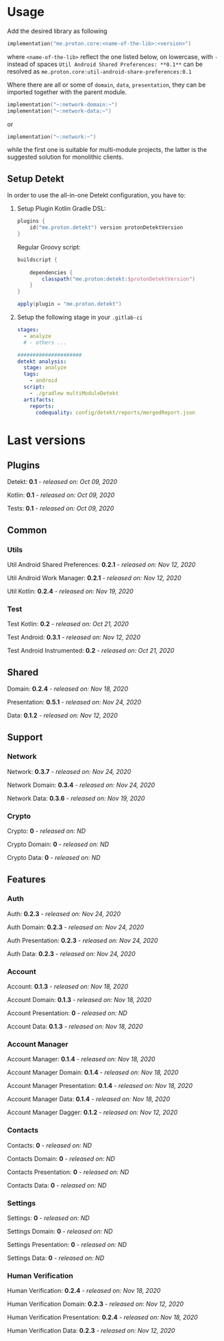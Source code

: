 # Usage
Add the desired library as following
```kotlin
implementation("me.proton.core:<name-of-the-lib>:<version>")
```
where `<name-of-the-lib>` reflect the one listed below, on lowercase, with `-` instead of spaces
`Util Android Shared Preferences: **0.1**` can be resolved as `me.proton.core:util-android-share-preferences:0.1`

Where there are all or some of `domain`, `data`, `presentation`, they can be imported together with the parent module.
```kotlin
implementation("~:network-domain:~")
implementation("~:network-data:~")
```
or
```kotlin
implementation("~:network:~")
```
while the first one is suitable for multi-module projects, the latter is the suggested solution for monolithic clients.

## Setup Detekt
In order to use the all-in-one Detekt configuration, you have to:

1. Setup Plugin
    Kotlin Gradle DSL:
    ```kotlin
    plugins {
        id("me.proton.detekt") version protonDetektVersion
    }
    ```
    Regular Groovy script:
    ```groovy
    buildscript {
      
        dependencies {
            classpath("me.proton:detekt:$protonDetektVersion")
        }
    }
    
    apply(plugin = "me.proton.detekt")
    ```
    
2. Setup the following stage in your `.gitlab-ci`

    ```yaml
    stages:
      - analyze
      # - others ...
    
    #####################
    detekt analysis:
      stage: analyze
      tags:
        - android
      script:
        - ./gradlew multiModuleDetekt
      artifacts:
        reports:
          codequality: config/detekt/reports/mergedReport.json
    ```

    


# Last versions

## Plugins

Detekt: **0.1** - _released on: Oct 09, 2020_

Kotlin: **0.1** - _released on: Oct 09, 2020_

Tests: **0.1** - _released on: Oct 09, 2020_

## Common

### Utils

Util Android Shared Preferences: **0.2.1** - _released on: Nov 12, 2020_

Util Android Work Manager: **0.2.1** - _released on: Nov 12, 2020_

Util Kotlin: **0.2.4** - _released on: Nov 19, 2020_

### Test

Test Kotlin: **0.2** - _released on: Oct 21, 2020_

Test Android: **0.3.1** - _released on: Nov 12, 2020_

Test Android Instrumented: **0.2** - _released on: Oct 21, 2020_

## Shared

Domain: **0.2.4** - _released on: Nov 18, 2020_

Presentation: **0.5.1** - _released on: Nov 24, 2020_

Data: **0.1.2** - _released on: Nov 12, 2020_

## Support

### Network

Network: **0.3.7** - _released on: Nov 24, 2020_

Network Domain: **0.3.4** - _released on: Nov 24, 2020_

Network Data: **0.3.6** - _released on: Nov 19, 2020_

### Crypto

Crypto: **0** - _released on: ND_

Crypto Domain: **0** - _released on: ND_

Crypto Data: **0** - _released on: ND_

## Features

### Auth

Auth: **0.2.3** - _released on: Nov 24, 2020_

Auth Domain: **0.2.3** - _released on: Nov 24, 2020_

Auth Presentation: **0.2.3** - _released on: Nov 24, 2020_

Auth Data: **0.2.3** - _released on: Nov 24, 2020_

### Account

Account: **0.1.3** - _released on: Nov 18, 2020_

Account Domain: **0.1.3** - _released on: Nov 18, 2020_

Account Presentation: **0** - _released on: ND_

Account Data: **0.1.3** - _released on: Nov 18, 2020_


### Account Manager

Account Manager: **0.1.4** - _released on: Nov 18, 2020_

Account Manager Domain: **0.1.4** - _released on: Nov 18, 2020_

Account Manager Presentation: **0.1.4** - _released on: Nov 18, 2020_

Account Manager Data: **0.1.4** - _released on: Nov 18, 2020_

Account Manager Dagger: **0.1.2** - _released on: Nov 12, 2020_

### Contacts

Contacts: **0** - _released on: ND_

Contacts Domain: **0** - _released on: ND_

Contacts Presentation: **0** - _released on: ND_

Contacts Data: **0** - _released on: ND_


### Settings

Settings: **0** - _released on: ND_

Settings Domain: **0** - _released on: ND_

Settings Presentation: **0** - _released on: ND_

Settings Data: **0** - _released on: ND_

### Human Verification

Human Verification: **0.2.4** - _released on: Nov 18, 2020_

Human Verification Domain: **0.2.3** - _released on: Nov 12, 2020_

Human Verification Presentation: **0.2.4** - _released on: Nov 18, 2020_

Human Verification Data: **0.2.3** - _released on: Nov 12, 2020_
